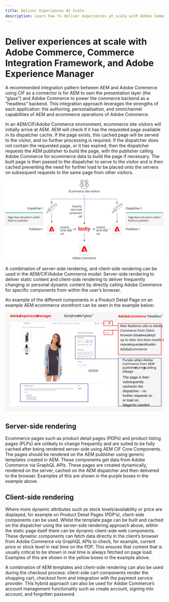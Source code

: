 ```yaml
---
title: Deliver Experiences At Scale
description: Learn how to deliver experiences at scale with Adobe Commerce and Adobe Experience Manager.
---
```


# Deliver experiences at scale with Adobe Commerce, Commerce Integration Framework, and Adobe Experience Manager

A recommended integration pattern between AEM and Adobe Commerce using CIF as a connector is for AEM to own the presentation layer (the “glass”) and Adobe Commerce to power the commerce backend as a “headless” backend. This integration approach leverages the strengths of each application: the authoring, personalisation, and omnichannel capabilities of AEM and ecommerce operations of Adobe Commerce.

In an AEM/CIF/Adobe Commerce environment, ecommerce site visitors will initially arrive at AEM. AEM will check if it has the requested page available in its dispatcher cache. If the page exists, this cached page will be served to the visitor, and no further processing is required. If the dispatcher does not contain the requested page, or it has expired, then the dispatcher requests the AEM publisher to build the page, with the publisher calling Adobe Commerce for ecommerce data to build the page if necessary. The built page is then passed to the dispatcher to serve to the visitor and is then cached preventing the need for further load to be placed onto the servers on subsequent requests to the same page from other visitors.

![Overview diagram of Adobe Exeprience Manager and Adobe Commerce architecture](../assets/commerce-at-scale/overview.png)

A combination of server-side rendering, and client-side rendering can be used in the AEM/CIF/Adobe Commerce model: Server-side rendering to deliver static content and client-side rendering to deliver frequently changing or personal dynamic content by directly calling Adobe Commerce for specific components
from within the user’s browser.

An example of the different components in a Product Detail Page on an example AEM ecommerce storefront can be seen in the example below:

![Overview diagram of Adobe Exeprience Manager and Adobe Commerce architecture](../assets/commerce-at-scale/product-details-page.svg)

## Server-side rendering

Ecommerce pages such as product detail pages (PDPs) and product listing pages (PLPs) are unlikely to change frequently and are suited to be fully cached after being rendered server-side using AEM CIF Core Components. The pages should be rendered on the AEM publisher using generic templates created in AEM. These components get data from Adobe Commerce via GraphQL APIs. These pages are created dynamically, rendered on the server, cached on the AEM dispatcher and then delivered to the browser. Examples of this are shown in the purple boxes in the example above.

## Client-side rendering

Where more dynamic attributes such as stock levels/availability or price are displayed, for example on Product Detail Pages (PDP’s), client-side components can be used. Whilst the template page can be built and cached on the dispatcher using the server-side rendering approach above, within the static page itself there can be dynamic client-side web components. These dynamic components can fetch data directly in the client’s browser from Adobe Commerce via GraphQL APIs to check, for example, current price or stock level in real time on the PDP. This ensures that content that is usually critical to be shown in real time is always fetched on page load. Examples of this are shown in the yellow boxes in the example above.

A combination of AEM templates and client-side rendering can also be used during the checkout process: client-side cart components render the shopping cart, checkout form and integration with the payment service provider. This hybrid approach can also be used for Adobe Commerce’s account management functionality such as create account, signing into account, and forgotten password.
